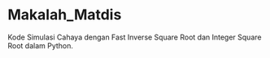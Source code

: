 # Makalah_Matdis
Kode Simulasi Cahaya dengan Fast Inverse Square Root dan Integer Square Root dalam Python.
